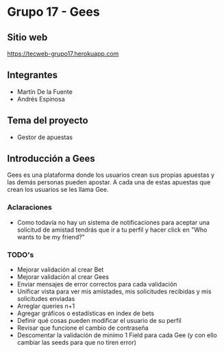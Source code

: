# Grupo 17 - Gees

## Sitio web
https://tecweb-grupo17.herokuapp.com

## Integrantes
- Martín De la Fuente
- Andrés Espinosa

## Tema del proyecto
- Gestor de apuestas

## Introducción a Gees
Gees es una plataforma donde los usuarios crean sus propias apuestas y
las demás personas pueden apostar. A cada una de estas apuestas que crean
los usuarios se les llama Gee.

### Aclaraciones
- Como todavía no hay un sistema de notificaciones para aceptar una solicitud de amistad tendrás que ir a tu perfil y hacer click en "Who wants to be my friend?"

### TODO's
- Mejorar validación al crear Bet
- Mejorar validación al crear Gees
- Enviar mensajes de error correctos para cada validación
- Unificar vista para ver mis amistades, mis solicitudes recibidas y mis solicitudes enviadas
- Arreglar queries n+1
- Agregar gráficos o estadísticas en index de bets
- Definir qué cosas pueden modificar el usuario de su perfil
- Revisar que funcione el cambio de contraseña
- Descomentar la validación de minimo 1 Field para cada Gee (y con ello cambiar las seeds para que no tiren error)